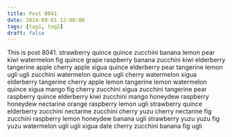 ```yaml
---
title: Post 8041
date: 2024-09-01 12:00:00
tags: [tag1, tag2]
draft: false
---
```

This is post 8041.
strawberry
quince
quince
zucchini
banana
lemon
pear
kiwi
watermelon
fig
quince
grape
raspberry
banana
zucchini
kiwi
elderberry
tangerine
apple
cherry
apple
xigua
quince
elderberry
pear
tangerine
lemon
ugli
ugli
zucchini
watermelon
quince
ugli
cherry
watermelon
xigua
elderberry
tangerine
cherry
apple
lemon
tangerine
lemon
watermelon
quince
xigua
mango
fig
cherry
zucchini
xigua
zucchini
tangerine
pear
raspberry
quince
elderberry
kiwi
zucchini
mango
honeydew
raspberry
honeydew
nectarine
orange
raspberry
lemon
ugli
strawberry
quince
elderberry
zucchini
nectarine
zucchini
cherry
yuzu
cherry
nectarine
fig
zucchini
raspberry
lemon
honeydew
banana
ugli
strawberry
yuzu
yuzu
fig
yuzu
watermelon
ugli
ugli
xigua
date
cherry
zucchini
banana
fig
ugli
